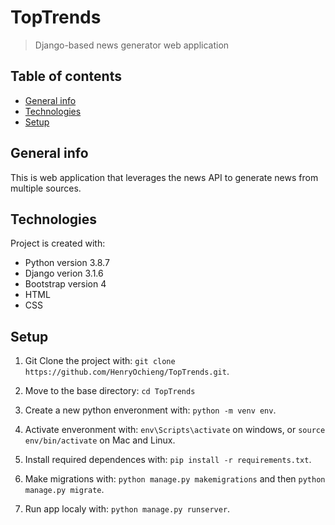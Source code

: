 # TopTrends
> Django-based news generator web application

## Table of contents
* [General info](#general-info)
* [Technologies](#technologies)
* [Setup](#setup)

## General info
This is web application that leverages the news API to generate news from multiple sources.
	
## Technologies
Project is created with:
* Python version 3.8.7
* Django verion 3.1.6
* Bootstrap version 4
* HTML
* CSS

## Setup


1. Git Clone the project with: ```git clone https://github.com/HenryOchieng/TopTrends.git```.

2. Move to the base directory: ```cd TopTrends```

3. Create a new python enveronment with: ```python -m venv env```.

4. Activate enveronment with: ```env\Scripts\activate``` on windows, or ```source env/bin/activate``` on Mac and Linux.

5. Install required dependences with: ```pip install -r requirements.txt```.

6. Make migrations with: ```python manage.py makemigrations``` and then ```python manage.py migrate```.

7. Run app localy with: ```python manage.py runserver```.
